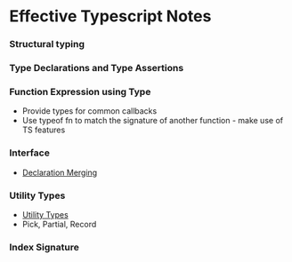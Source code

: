 # Effective Typescript Notes
### Structural typing
### Type Declarations and Type Assertions
### Function Expression using Type
* Provide types for common callbacks
* Use typeof fn to match the signature of another function - make use of TS features
### Interface
* [Declaration Merging](https://www.typescriptlang.org/docs/handbook/declaration-merging.html)
### Utility Types
* [Utility Types](https://www.typescriptlang.org/docs/handbook/utility-types.html)
* Pick, Partial, Record
### Index Signature

